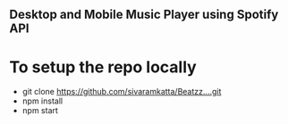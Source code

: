 ## Desktop and Mobile Music Player using Spotify API
# To setup the repo locally
- git clone https://github.com/sivaramkatta/Beatzz....git
- npm install
- npm start
